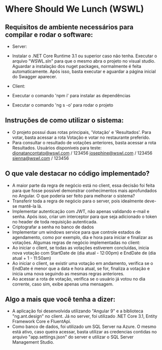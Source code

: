 # Where Should We Lunch (WSWL)

## Requisitos de ambiente necessários para compilar e rodar o software:

- Server:
- Instalar o .NET Core Runtime 3.1 ou superior caso não tenha. Executar o arquivo "WSWL.sln" para que o mesmo abra o projeto no visual studio.
  Aguardar a instalação dos nuget packages, normalmente é feita automaticamente.
  Após isso, basta executar e aguardar a página inicial do Swagger aparecer.

- Client:
- Executar o comando 'npm i' para instalar as dependências
- Executar o comando 'ng s -o' para rodar o projeto

## Instruções de como utilizar o sistema:

- O projeto possuí duas rotas principais, 'Votação' e 'Resultados'. Para votar, basta acessar a rota Votação e votar no restaurante preferido.
- Para consultar o resultado de votações anteriores, basta acessar a rota Resultados.
  Usuários disponíveis para teste:
  dionatancontato@wswl.com / 123456
  josephine@wswl.com / 123456
  sienna@wswl.com / 123456

## O que vale destacar no código implementado?

- A maior parte da regra de negócio está no client, essa decisão foi feita para que fosse possível demonstrar conhecimentos mais aprofundados no Angular.
  O que poderia ser feito para melhorar o sistema?
- Transferir toda a regra de negócio para o server, pois idealmente deve-se mantê-la lá.
- Implementar autenticação com JWT, não apenas validando e-mail e senha. Após isso, criar um interceptor para que seja adicionado o token no header de toda requisição autenticada.
- Criptografar a senha no banco de dados
- Implementar um windows service para que controle estados de agendamento, como por exemplo, dia e hora para iniciar e finalizar as votações.
  Algumas regras de negócio implementadas no client:
- Ao iniciar o client, se todas as votações estiverem concluídas, inicia nova votação com StartDate de (dia atual - 12:00pm) e EndDate de (dia atual + 1 - 11:50am)
- Ao iniciar o client, se existir uma votação em andamento, verifica se o EndDate é menor que a data e hora atual, se for, finaliza a votação e inicia uma nova seguindo as mesmas regras anteriores.
- Ao acessar a rota de votação, verifica se o usuário já votou no dia corrente, caso sim, exibe apenas uma mensagem.

## Algo a mais que você tenha a dizer:

- A aplicação foi desenvolvida utilizando "Angular 9" e a biblioteca "ng.ant.design" no client. Já no server, foi utilizado .NET Core 3.1, Entity Framework Core e FluentApi.
- Como banco de dados, foi utilizado um SQL Server na Azure. O mesmo está ativo, caso queira acessar,
  basta utilizar as credencias contidas no arquivo "app.settings.json" do server e utilizar o SQL Server Management Studio.
